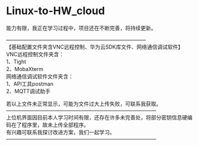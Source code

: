 # Linux-to-HW_cloud


能力有限，我正在学习过程中，项目还在不断完善，将持续更新。




———————————————————————————  
【基础配置文件夹含VNC远程控制、华为云SDK库文件、网络通信调试软件】  
VNC远程控制文件夹含：  
1、Tight  
2、MobaXterm  
网络通信调试软件文件夹含：  
1、API工具postman  
2、MQTT调试助手  


若以上文件未正常显示，可能为文件过大上传失败，可联系我获取。  
—————————————————————————————  
上位机界面因目前本人学习时间有限，还存在许多未完善处，将部分密钥信息硬编码在了程序里，故未上传全部程序。  
有兴趣可联系我探讨改进方案，我们一起学习。  
—————————————————————————————  
